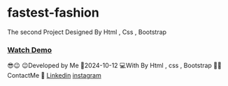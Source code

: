 # fastest-fashion

The second Project Designed By Html , Css , Bootstrap

### [Watch Demo](https://alirezafrontend.github.io/fastest-fashion/ "Watch Demo")

 😎😉
😉Developed by Me
📅2024-10-12
💻With By Html , css  , Bootstrap
📲📞ContactMe 🔗 [Linkedin](https://www.linkedin.com/in/alireza-hasanpour-9ab4a732b?lipi=urn%3Ali%3Apage%3Ad_flagship3_profile_view_base_contact_details%3B74hz%2BdeVT62fhpXhtgK67Q%3D%3D "Linkedin") 
 [instagram](http://https://www.instagram.com/alireza_hasanpour_frontend?igsh=NHN3aGt1ZTJsNHF1 "instagram")
